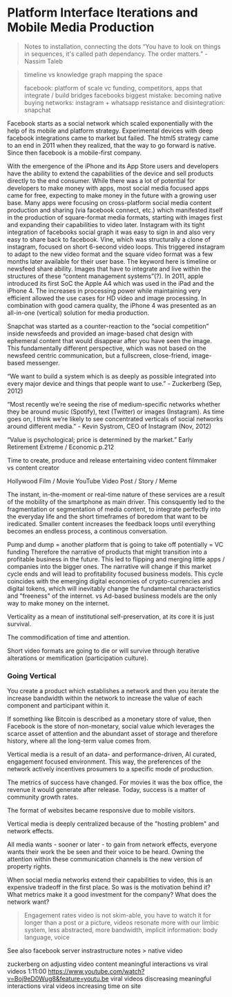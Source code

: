 # Platform Interface Iterations and Mobile Media Production
> Notes to installation, connecting the dots
“You have to look on things in sequences, it's called path dependancy. The order matters.” - Nassim Taleb

> timeline vs knowledge graph
> mapping the space
> 
> facebook: platform of scale
> vc funding, competitors, apps that integrate / build bridges
> facebooks biggest mistake: becoming native
> buying networks: instagram + whatsapp 
> resistance and disintegration: snapchat
> 
> 

Facebook starts as a social network which scaled exponentially with the help of its mobile and platform strategy.
Experimental devices with deep facebook integrations came to market but failed.
The html5 strategy came to an end in 2011 when they realized, that the way to go forward is native.
Since then facebook is a mobile-first company.

With the emergence of the iPhone and its App Store users and developers have the ability to extend the capabilities of the device and sell products directly to the end consumer.
While there was a lot of potential for developers to make money with apps, most social media focused apps came for free, expecting to make money in the future with a growing user base.
Many apps were focusing on cross-platform social media content production and sharing (via facebook connect, etc.) which manifested itself in the production of square-format media formats, starting with images first and expanding their capabilities to video later. Instagram with its tight integration of facebooks social graph it was easy to sign in and also very easy to share back to facebook. Vine, which was structurally a clone of instagram, focused on short 6-second video loops. This triggered instagram to adapt to the new video format and the square video format was a few months later available for their user base.
The keyword here is timeline or newsfeed share ability. Images that have to integrate and live within the structures of these “content management systems”(?). 
In 2011, apple introduced its first SoC the Apple A4 which was used in the iPad and the iPhone 4. The increases in processing power while maintaining very efficient allowed the use cases for HD video and image processing. In combination with good camera quality, the iPhone 4 was presented as an all-in-one (vertical) solution for media production.

Snapchat was started as a counter-reaction to the “social competition” inside newsfeeds and provided an image-based chat design with ephemeral content that would disappear after you have seen the image.
This fundamentally different perspective, which was not based on the newsfeed centric communication, but a fullscreen, close-friend, image-based messenger.  

“We want to build a system which is as deeply as possible integrated into every major device and things that people want to use.” - Zuckerberg (Sep, 2012)

“Most recently we’re seeing the rise of medium-specific networks whether they be around music (Spotify), text (Twitter) or images (Instagram). As time goes on, I think we’re likely to see concentrated verticals of social networks around different media.” - Kevin Systrom, CEO of Instagram (Nov, 2012)

“Value is psychological; price is determined by the market.”
Early Retirement Extreme / Economic p.212





Time to create, produce and release entertaining video content
filmmaker vs content creator

Hollywood Film / Movie
YouTube Video
Post / Story / Meme



The instant, in-the-moment or real-time nature of these services are a result of the mobility of the smartphone as main driver. This consquently led to the fragmentation or segmentation of media content, to integrate perfectly into the everyday life and the short timeframes of boredom that want to be iredicated. Smaller content increases the feedback loops until everything becomes an endless process, a continous conversation.


Pump and dump = another platform that is going to take off potentially = VC funding
Therefore the narrative of products that might transition into a profitable business in the future. 
This led to flipping and merging little apps / companies into the bigger ones. 
The narrative will change if this market cycle ends and will lead to profitability focused business models. 
This cycle coincides with the emerging digital economies of crypto-currencies and digital tokens, which will inevitably change the fundamental characteristics and "freeness" of the internet.
vs Ad-based business models are the only way to make money on the internet.


Verticality as a mean of institutional self-preservation, at its core it is just survival. 

The commodification of time and attention.



Short video formats are going to die or will survive through iterative alterations or memification (participation culture).

### Going Vertical
You create a product which establishes a network and then you iterate the increase bandwidth within the network to increase the value of each component and participant within it. 

If something like Bitcoin is described as a monetary store of value, then Facebook is the store of non-monetary, social value which leverages the scarce asset of attention and the abundant asset of storage and therefore history, where all the long-term value comes from.
 
Vertical media is a result of an data- and performance-driven, AI curated, engagement focused environment. This way, the preferences of the network actively incentives prosumers to a specific mode of production.  

The metrics of success have changed. For movies it was the box office, the revenue it would generate after release. Today, success is a matter of community growth rates. 

The format of websites became responsive due to mobile visitors. 

Vertical media is deeply centralized because of the "hosting problem" and network effects.

All media wants - sooner or later - to gain from network effects, everyone wants their work the be seen and their voice to be heard. Owning the attention within these communication channels is the new version of property rights.
 
 
 
When social media networks extend their capabilities to video, this is an expensive tradeoff in the first place. So was is the motivation behind it? What metrics make it a good investment for the company? What does the network want?
> Engagement rates
> video is not skim-able, you have to watch it for longer than a post or a picture, videos resonate more with our limbic system, less abstracted, more bandwidth, implicit information: body language, voice


See also facebook server instrastructure notes > native video

zuckerberg on adjusting video content 
meaningful interactions vs viral videos 
1:11:00 
https://www.youtube.com/watch?v=Boj9eD0Wug8&feature=youtu.be
viral videos discreasing meaningful interactions
viral videos increasing time on site